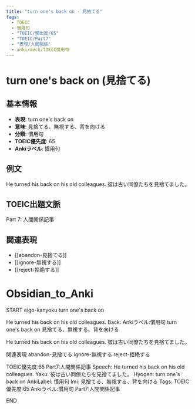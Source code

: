 ```yaml
---
title: "turn one's back on - 見捨てる"
tags:
  - TOEIC
  - 慣用句
  - "TOEIC/頻出度/65"
  - "TOEIC/Part7"
  - "表現/人間関係"
  - anki/deck/TOEIC慣用句
---
```


# turn one's back on (見捨てる)

## 基本情報
- **表現**: turn one's back on
- **意味**: 見捨てる、無視する、背を向ける
- **分類**: 慣用句
- **TOEIC優先度**: 65
- **Ankiラベル**: 慣用句

## 例文
He turned his back on his old colleagues.
彼は古い同僚たちを見捨てました。

## TOEIC出題文脈
Part 7: 人間関係記事

## 関連表現
- [[abandon-見捨てる]]
- [[ignore-無視する]]
- [[reject-拒絶する]]

# Obsidian_to_Anki
START
eigo-kanyoku
turn one's back on

He turned his back on his old colleagues.
Back: 
Ankiラベル:慣用句
turn one's back on
見捨てる、無視する、背を向ける

He turned his back on his old colleagues.
彼は古い同僚たちを見捨てました。

関連表現
abandon-見捨てる
ignore-無視する
reject-拒絶する

TOEIC優先度:65
Part7:人間関係記事
Speech: He turned his back on his old colleagues.
Yaku: 彼は古い同僚たちを見捨てました。
Hyogen: turn one's back on
AnkiLabel: 慣用句
Imi: 見捨てる、無視する、背を向ける
Tags: TOEIC優先度:65 Ankiラベル:慣用句 Part7:人間関係記事
<!--ID: 1751045633847-->
END

